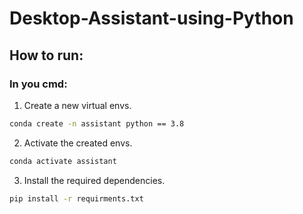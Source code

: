 # Desktop-Assistant-using-Python

## How to run:
### In you cmd:
1. Create a new virtual envs.

```bash
conda create -n assistant python == 3.8
```

2. Activate the created envs.

```bash
conda activate assistant
```

3. Install the required dependencies.

```bash
pip install -r requirments.txt
```